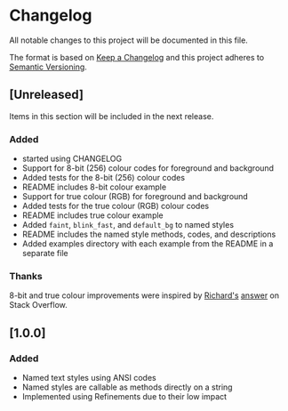 # Changelog
All notable changes to this project will be documented in this file.

The format is based on [Keep a Changelog](http://keepachangelog.com/en/1.0.0/) and this project adheres to [Semantic Versioning](http://semver.org/spec/v2.0.0.html).

## [Unreleased]

Items in this section will be included in the next release.

### Added
- started using CHANGELOG
- Support for 8-bit (256) colour codes for foreground and background
- Added tests for the 8-bit (256) colour codes
- README includes 8-bit colour example
- Support for true colour (RGB) for foreground and background
- Added tests for the true colour (RGB) colour codes
- README includes true colour example
- Added `faint`, `blink_fast`, and `default_bg` to named styles
- README includes the named style methods, codes, and descriptions
- Added examples directory with each example from the README in a separate file

### Thanks
8-bit and true colour improvements were inspired by [Richard's](https://stackoverflow.com/users/752843/richard) [answer](https://stackoverflow.com/a/33206814/848668) on Stack Overflow.

## [1.0.0]
### Added
- Named text styles using ANSI codes
- Named styles are callable as methods directly on a string
- Implemented using Refinements due to their low impact
